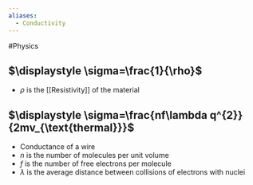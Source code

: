 ```yaml
---
aliases:
  - Conductivity
---
```

#Physics 
## $\displaystyle \sigma=\frac{1}{\rho}$
* $\displaystyle \rho$ is the [[Resistivity]] of the material
## $\displaystyle \sigma=\frac{nf\lambda q^{2}}{2mv_{\text{thermal}}}$
* Conductance of a wire
* $\displaystyle n$ is the number of molecules per unit volume
* $\displaystyle f$ is the number of free electrons per molecule
* $\displaystyle \lambda$ is the average distance between collisions of electrons with nuclei